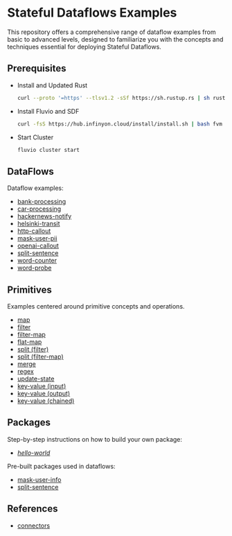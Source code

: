 # Stateful Dataflows Examples

This repository offers a comprehensive range of dataflow examples from basic to advanced levels, designed to familiarize you with the concepts and techniques essential for deploying Stateful Dataflows.

## Prerequisites

* Install and Updated Rust

  ```bash
  curl --proto '=https' --tlsv1.2 -sSf https://sh.rustup.rs | sh rustup update
  ```

* Install Fluvio and SDF

  ```bash
  curl -fsS https://hub.infinyon.cloud/install/install.sh | bash fvm install sdf-beta3
  ```

* Start Cluster

  ```bash
  fluvio cluster start
  ```


## DataFlows

Dataflow examples:

* [bank-processing](/dataflows/bank-processing/)
* [car-processing](/dataflows/car-processing/)
* [hackernews-notify](/dataflows/hackernews-notify/)
* [helsinki-transit](/dataflows/helsinki-transit/)
* [http-callout](/dataflows/http-callout/)
* [mask-user-pii](/dataflows/mask-user-pii/) 
* [openai-callout](/dataflows/openai-callout/)
* [split-sentence](/dataflows/split-sentence/)
* [word-counter](/dataflows/word-counter/)
* [word-probe](/dataflows/word-probe/)


## Primitives

Examples centered around primitive concepts and operations.

* [map](/primitives/map/)
* [filter](/primitives/filter/)
* [filter-map](/primitives/filter-map/)
* [flat-map](/primitives/flat-map/)
* [split (filter)](/primitives/split/filter)
* [split (filter-map)](/primitives/split/filter-map)
* [merge](/primitives/merge/)
* [regex](/primitives/regex/)
* [update-state](/primitives/update-state/)
* [key-value (input)](/primitives/key-value/input)
* [key-value (output)](/primitives/key-value/output)
* [key-value (chained)](/primitives/key-value/chained)


## Packages

Step-by-step instructions on how to build your own package:

* [_hello-world_](/packages/_hello-world_/)

Pre-built packages used in dataflows:

* [mask-user-info](/dataflows-composed/mask-user-info/)
* [split-sentence](/dataflows-composed/split-sentence/)


## References
* [connectors](connectors.md)
